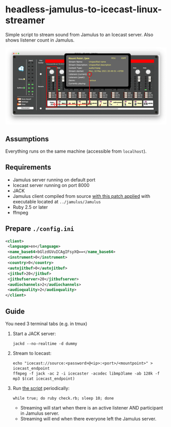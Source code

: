 # headless-jamulus-to-icecast-linux-streamer
Simple script to stream sound from Jamulus to an Icecast server. Also shows listener count in Jamulus.

![](example.webp)

## Assumptions
Everything runs on the same machine (accessible from `localhost`).

## Requirements
- Jamulus server running on default port
- Icecast server running on port 8000
- JACK
- Jamulus client compiled from source [with this patch applied](https://github.com/dtinth/jamulus/commit/9f967bbb0f0e56d75f0b21e1b07761c9293a5ab2.patch) with executable located at `../jamulus/Jamulus`
- Ruby 2.5 or later
- ffmpeg

## Prepare `./config.ini`

```xml
<client>
 <language>en</language>
 <name_base64>bGlzdGVuICAgIFsyXQ==</name_base64>
 <instrument>0</instrument>
 <country>0</country>
 <autojitbuf>0</autojitbuf>
 <jitbuf>20</jitbuf>
 <jitbufserver>20</jitbufserver>
 <audiochannels>2</audiochannels>
 <audioquality>2</audioquality>
</client>
```

## Guide

You need 3 terminal tabs (e.g. in tmux)

1. Start a JACK server:

    ```
    jackd --no-realtime -d dummy
    ```

2. Stream to Icecast:

    ```
    echo "icecast://source:<password>@<ip>:<port>/<mountpoint>" > icecast_endpoint
    ffmpeg -f jack -ac 2 -i icecaster -acodec libmp3lame -ab 128k -f mp3 $(cat icecast_endpoint)
    ```

3. Run [the script](check.rb) periodically:

    ```
    while true; do ruby check.rb; sleep 10; done
    ```

    - Streaming will start when there is an active listener AND participant in Jamulus server.
    - Streaming will end when there everyone left the Jamulus server.
